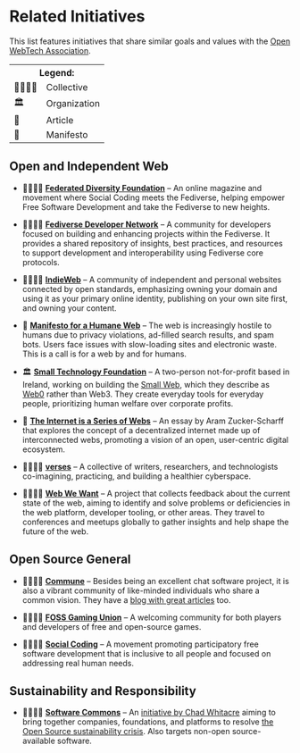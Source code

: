 # Related Initiatives

This list features initiatives that share similar goals and values with the [Open WebTech Association](https://owta.dev).

<table>
  <tr><th colspan="2"> Legend: </th></tr>
  <tr><td> 👨‍👩‍👧‍👦 </td><td> Collective </td></tr>
  <tr><td> 🏛️ </td><td> Organization </td></tr>
  <tr><td> 📄 </td><td> Article </td></tr>
  <tr><td> 📜 </td><td> Manifesto </td></tr>
</table>

## Open and Independent Web

- 👨‍👩‍👧‍👦 **[Federated Diversity Foundation](https://fedi.foundation)** – An online magazine and movement where Social Coding meets the Fediverse, helping empower Free Software Development and take the Fediverse to new heights.

- 👨‍👩‍👧‍👦 **[Fediverse Developer Network](https://fedidevs.org)** – A community for developers focused on building and enhancing projects within the Fediverse. It provides a shared repository of insights, best practices, and resources to support development and interoperability using Fediverse core protocols.

- 👨‍👩‍👧‍👦 **[IndieWeb](https://indieweb.org)** – A community of independent and personal websites connected by open standards, emphasizing owning your domain and using it as your primary online identity, publishing on your own site first, and owning your content.

- 📜 **[Manifesto for a Humane Web](https://humanewebmanifesto.com)** – The web is increasingly hostile to humans due to privacy violations, ad-filled search results, and spam bots. Users face issues with slow-loading sites and electronic waste. This is a call is for a web by and for humans.

- 🏛️ **[Small Technology Foundation](https://small-tech.org)** – A two-person not-for-profit based in Ireland, working on building the [Small Web](https://ar.al/2020/08/07/what-is-the-small-web/), which they describe as [Web0](https://web0.small-web.org) rather than Web3. They create everyday tools for everyday people, prioritizing human welfare over corporate profits.

- 📄 **[The Internet is a Series of Webs](https://aramzs.xyz/essays/the-internet-is-a-series-of-webs/)** – An essay by Aram Zucker-Scharff that explores the concept of a decentralized internet made up of interconnected webs, promoting a vision of an open, user-centric digital ecosystem.

- 👨‍👩‍👧‍👦 **[verses](https://verses.xyz)** – A collective of writers, researchers, and technologists co-imagining, practicing, and building a healthier cyberspace.

- 👨‍👩‍👧‍👦 **[Web We Want](https://webwewant.fyi)** – A project that collects feedback about the current state of the web, aiming to identify and solve problems or deficiencies in the web platform, developer tooling, or other areas. They travel to conferences and meetups globally to gather insights and help shape the future of the web.

## Open Source General

- 👨‍👩‍👧‍👦 **[Commune](https://github.com/commune-os)** – Besides being an excellent chat software project, it is also a vibrant community of like-minded individuals who share a common vision. They have a [blog with great articles](https://blog.commune.sh) too.

- 👨‍👩‍👧‍👦 **[FOSS Gaming Union](https://fgu.iceflame.org)** – A welcoming community for both players and developers of free and open-source games.

- 👨‍👩‍👧‍👦 **[Social Coding](https://socialcoding.org)** – A movement promoting participatory free software development that is inclusive to all people and focused on addressing real human needs.

## Sustainability and Responsibility

- 👨‍👩‍👧‍👦 **[Software Commons](https://softwarecommons.com)** – An [initiative by Chad Whitacre](https://openpath.chadwhitacre.com/2024/a-vision-for-software-commons/) aiming to bring together companies, foundations, and platforms to resolve [the Open Source sustainability crisis](https://openpath.chadwhitacre.com/2024/the-open-source-sustainability-crisis/). Also targets non-open source-available software.
